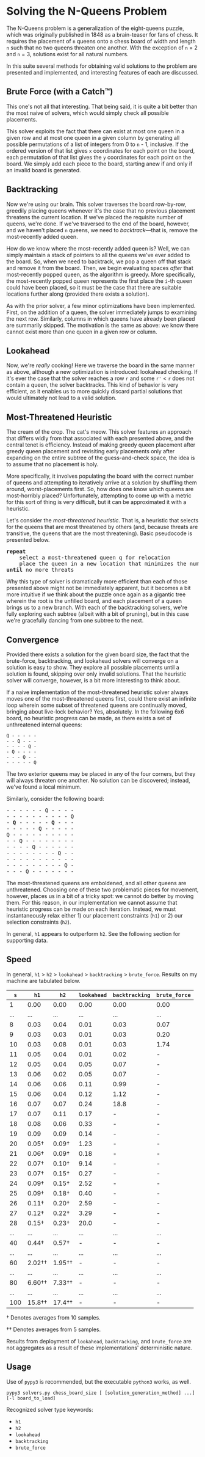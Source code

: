 # Solving the N-Queens Problem

The N-Queens problem is a generalization of the eight-queens puzzle, which was originally published in 1848 as a brain-teaser for fans of chess. It requires the placement of `n` queens onto a chess board of width and length `n` such that no two queens threaten one another. With the exception of `n` = 2 and `n` = 3, solutions exist for all natural numbers.

In this suite several methods for obtaining valid solutions to the problem are presented and implemented, and interesting features of each are discussed.

## Brute Force (with a Catch™)

This one's not all that interesting. That being said, it is quite a bit better than the most naive of solvers, which would simply check all possible placements.

This solver exploits the fact that there can exist at most one queen in a given row and at most one queen in a given column by generating all possible permutations of a list of integers from 0 to `n` - 1, inclusive. If the ordered version of that list gives `x` coordinates for each point on the board, each permutation of that list gives the `y` coordinates for each point on the board. We simply add each piece to the board, starting anew if and only if an invalid board is generated.

## Backtracking

Now we're using our brain. This solver traverses the board row-by-row, greedily placing queens whenever it's the case that no previous placement threatens the current location. If we've placed the requisite number of queens, we're done. If we've traversed to the end of the board, however, and we haven't placed `n` queens, we need to *backtrack*––that is, remove the most-recently added queen.

How do we know where the most-recently added queen is? Well, we can simply maintain a stack of pointers to all the queens we've ever added to the board. So, when we need to backtrack, we pop a queen off that stack and remove it from the board. Then, we begin evaluating spaces *after* that most-recently popped queen, as the algorithm is greedy. More specifically, the most-recently popped queen represents the first place the `i`-th queen could have been placed, so it must be the case that there are suitable locations further along (provided there exists a solution).

As with the prior solver, a few minor optimizations have been implemented. First, on the addition of a queen, the solver immediately jumps to examining the next row. Similarly, columns in which queens have already been placed are summarily skipped. The motivation is the same as above: we know there cannot exist more than one queen in a given row or column.

## Lookahead

Now, we're *really* cooking! Here we traverse the board in the same manner as above, although a new optimization is introduced: lookahead checking. If it's ever the case that the solver reaches a row `r` and some `r'` < `r` does not contain a queen, the solver backtracks. This kind of behavior is very efficient, as it enables us to more quickly discard partial solutions that would ultimately not lead to a valid solution.

## Most-Threatened Heuristic

The cream of the crop. The cat's meow. This solver features an approach that differs widly from that associated with each presented above, and the central tenet is efficiency. Instead of making greedy queen placement after greedy queen placement and revisiting early placements only after expanding on the entire subtree of the guess-and-check space, the idea is to assume that no placement is holy.

More specifically, it involves populating the board with the correct number of queens and attempting to iteratively arrive at a solution by shuffling them around, worst-placements first. So, how does one know which queens are most-horribly placed? Unfortunately, attempting to come up with a metric for this sort of thing is very difficult, but it can be approximated it with a heuristic.

Let's consider the *most-threatened heuristic*. That is, a heuristic that selects for the queens that are most threatened by others (and, because threats are transitive, the queens that are the most threatening). Basic pseudocode is presented below.

<pre>
<b>repeat</b>
	select a most-threatened queen q for relocation
	place the queen in a new location that minimizes the number of threats associated with q
<b>until</b> no more threats
</pre>

Why this type of solver is dramatically more efficient than each of those presented above might not be immediately apparent, but it becomes a bit more intuitive if we think about the puzzle once again as a gigantic tree wherein the root is the unfilled board, and each placement of a queen brings us to a new branch. With each of the backtracking solvers, we're fully exploring each subtree (albeit with a bit of pruning), but in this case we're gracefully dancing from one subtree to the next.

## Convergence

Provided there exists a solution for the given board size, the fact that the brute-force, backtracking, and lookahead solvers will converge on a solution is easy to show. They explore all possible placements until a solution is found, skipping over only invalid solutions. That the heuristic solver will converge, however, is a bit more interesting to think about.

If a naive implementation of the most-threatened heuristic solver always moves one of the most-threatened queens first, could there exist an infinite loop wherein some subset of threatened queens are continually moved, bringing about live-lock behavior? Yes, absolutely. In the following 6x6 board, no heuristic progress can be made, as there exists a set of unthreatened internal queens:

```
Q - - - - - 
- - Q - - - 
- - - - Q - 
- Q - - - - 
- - - Q - - 
- - - - - Q 
```
The two exterior queens may be placed in any of the four corners, but they will always threaten one another. No solution can be discovered; instead, we've found a local minimum.

Similarly, consider the following board:
<pre>
- - - - - - Q - - - - 
- - - - - - - - - - Q 
- <b>Q</b> - - - - - <b>Q</b> - - - 
- - - - - Q - - - - - 
Q - - - - - - - - - - 
- - Q - - - - - - - - 
- - - - Q - - - - - - 
- - - - - - - - Q - - 
- - - - - - - - - - - 
- - - - - - - - - Q - 
- - - Q - - - - - - - 
</pre>
The most-threatened queens are emboldened, and all other queens are unthreatened. Choosing one of these two problematic pieces for movement, however, places us in a bit of a tricky spot: we cannot do better by moving them. For this reason, in our implementation we cannot assume that heuristic progress can be made on each iteration. Instead, we must instantaneously relax either 1) our placement constraints (`h1`) or 2) our selection constraints (`h2`).

In general, `h1` appears to outperform `h2`. See the following section for supporting data.

## Speed

In general, `h1` > `h2` > `lookahead` > `backtracking` > `brute_force`. Results on my machine are tabulated below.

| `s` | `h1`		| `h2`		  | `lookahead` | `backtracking` | `brute_force` |
| --- | ----------- | ----------- | ----------- | -------------- | ------------- |
| 1   | 0.00		| 0.00		  | 0.00		| 0.00		     | 0.00		   	 |
| ... | ...			| ...		  | ...		  	| ...			 | ...		   	 |
| 8   | 0.03        | 0.04        | 0.01        | 0.03		   	 | 0.07		   	 |
| 9	  | 0.03        | 0.03        | 0.01        | 0.03		     | 0.20		   	 |
| 10  | 0.03        | 0.08        | 0.01        | 0.03		     | 1.74		     |
| 11  | 0.05        | 0.04        | 0.01        | 0.02		     | -			 |
| 12  | 0.05        | 0.04        | 0.05        | 0.07		     | -			 |
| 13  | 0.06        | 0.02        | 0.05        | 0.07		     | -			 |
| 14  | 0.06        | 0.06        | 0.11        | 0.99		     | -			 |
| 15  | 0.06        | 0.04        | 0.12        | 1.12		     | -			 |
| 16  | 0.07        | 0.07        | 0.24        | 18.8		     | -			 |
| 17  | 0.07        | 0.11        | 0.17        | -			     | -			 |
| 18  | 0.08        | 0.06        | 0.33        | -			     | -			 |
| 19  | 0.09        | 0.09        | 0.14        | -			     | -			 |
| 20  | 0.05†	    | 0.09†	      | 1.23        | -			     | -			 |
| 21  | 0.06†	    | 0.09†	      | 0.18        | -			     | -			 |
| 22  | 0.07†	    | 0.10†	      | 9.14        | -			     | -			 |
| 23  | 0.07†	    | 0.15†	      | 0.27        | -			     | -			 |
| 24  | 0.09†	    | 0.15†	      | 2.52        | -			     | -			 |
| 25  | 0.09†	    | 0.18†	      | 0.40        | -			     | -			 |
| 26  | 0.11†	    | 0.20†	      | 2.59        | -			     | -			 |
| 27  | 0.12†	    | 0.22†	      | 3.29        | -			     | -			 |
| 28  | 0.15†	    | 0.23†	      | 20.0        | -			     | -			 |
| ... | ...			| ...		  | ...		  	| ...			 | ...		     |
| 40  | 0.44†	    | 0.57†	      | -		    | -			     | -			 |
| ... | ...			| ...		  | ...		  	| ...			 | ...		     |
| 60  | 2.02††	    | 1.95††	  | -		    | -			     | -			 |
| ... | ...			| ...		  | ...		  	| ...			 | ...		     |
| 80  | 6.60††	    | 7.33††	  | -		    | -			     | -			 |
| ... | ...			| ...		  | ...		  	| ...			 | ...		     |
| 100 | 15.8††	    | 17.4††	  | -		    | -			     | -			 |

† Denotes averages from 10 samples.

†† Denotes averages from 5 samples.

Results from deployment of `lookahead`, `backtracking`, and `brute_force` are not aggregates as a result of these implementations' deterministic nature.

## Usage
Use of `pypy3` is recommended, but the executable `python3` works, as well.
```
pypy3 solvers.py chess_board_size [ [solution_generation_method] ...] [-l board_to_load]
```
Recognized solver type keywords:
- `h1`
- `h2`
- `lookahead`
- `backtracking`
- `brute_force`
